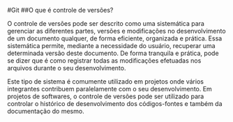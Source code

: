 #Git
##O que é controle de versões?

O controle de versões pode ser descrito como uma sistemática para gerenciar as
diferentes partes, versões e modificações no desenvolvimento de um documento qualquer,
de forma eficiente, organizada e prática. Essa sistemática permite, mediante a necessidade
do usuário, recuperar uma determinada versão deste documento. De forma tranquila e
prática, pode se dizer que é como registrar todas as modificações efetuadas nos arquivos
durante o seu desenvolvimento.

Este tipo de sistema é comumente utilizado em projetos onde vários integrantes
contribuem paralelamente com o seu desenvolvimento. ​Em projetos de softwares, o controle
de versões pode ser utilizado para controlar o histórico de desenvolvimento dos
códigos-fontes e também da documentação do mesmo.
